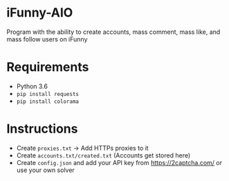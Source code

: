 # iFunny-AIO
Program with the ability to create accounts, mass comment, mass like, and mass follow users on iFunny

# Requirements
- Python 3.6
- `pip install requests`
- `pip install colorama`

# Instructions
- Create `proxies.txt` -> Add HTTPs proxies to it
- Create `accounts.txt/created.txt` (Accounts get stored here)
- Create `config.json` and add your API key from https://2captcha.com/ or use your own solver
